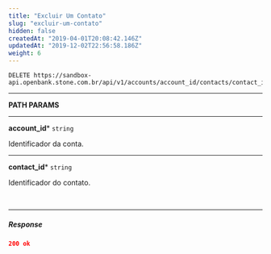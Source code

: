 ```yaml
---
title: "Excluir Um Contato"
slug: "excluir-um-contato"
hidden: false
createdAt: "2019-04-01T20:08:42.146Z"
updatedAt: "2019-12-02T22:56:58.186Z"
weight: 6
---
```



```http 
DELETE https://sandbox-api.openbank.stone.com.br/api/v1/accounts/account_id/contacts/contact_id
```
---

**PATH PARAMS**

---

**account_id***  `string` 

Identificador da conta.

---

**contact_id***  `string` 

Identificador do contato.

<br>

---

##### **Response**

```JSON
200 ok 
```

